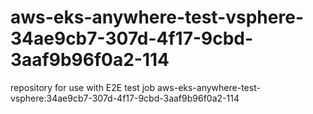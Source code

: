 # aws-eks-anywhere-test-vsphere-34ae9cb7-307d-4f17-9cbd-3aaf9b96f0a2-114
repository for use with E2E test job aws-eks-anywhere-test-vsphere:34ae9cb7-307d-4f17-9cbd-3aaf9b96f0a2-114
